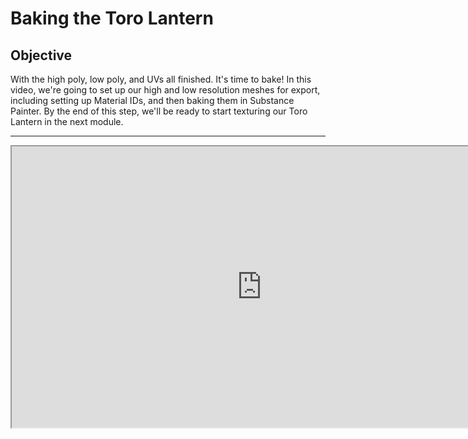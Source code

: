# Baking the Toro Lantern

<h2>Objective</h2>
<p>With the high poly, low poly, and UVs all finished. It's time to bake! In this video, we're going to set up our high and low resolution meshes for export, including setting up Material IDs, and then baking them in Substance Painter. By the end of this step, we'll be ready to start texturing our Toro Lantern in the next module.</p>
<hr>
<p><iframe src="https://www.youtube.com/embed/yWz3Ora5zKM?rel=0" width="800" height="450" allowfullscreen="allowfullscreen" allow="accelerometer; autoplay; clipboard-write; encrypted-media; gyroscope; picture-in-picture"></iframe></p>
